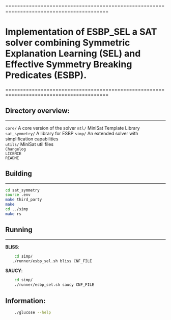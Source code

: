 =========================================================================================
# Implementation of ESBP_SEL a SAT solver combining Symmetric Explanation Learning (SEL) and Effective Symmetry Breaking Predicates (ESBP).
=========================================================================================

## Directory overview:
-------------------

`core/` A core version of the solver 
`mtl/` MiniSat Template Library  
`sat_symmetry/` A library for ESBP
`simp/` An extended solver with simplification capabilities  
`utils/` MiniSat util files  
`Changelog`    
`LICENCE`  
`README`    

## Building
-------
```bash
cd sat_symmetry
source .env
make third_party
make
cd ../simp
make rs
```
## Running
------
**BLISS**: 
```bash 
    cd simp/
   ./runner/esbp_sel.sh bliss CNF_FILE 
```

**SAUCY**: 
```bash
    cd simp/
    ./runner/esbp_sel.sh saucy CNF_FILE 
```

## Information:
```bash
    ./glucose --help 
```
